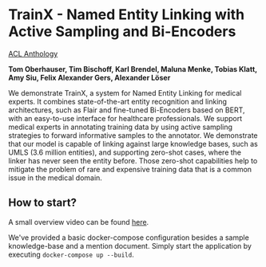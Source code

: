 # TrainX - Named Entity Linking with Active Sampling and Bi-Encoders
[ACL Anthology](https://aclanthology.org/2020.coling-demos.12.pdf)

**Tom Oberhauser, Tim Bischoff, Karl Brendel, Maluna Menke, Tobias Klatt, Amy Siu, Felix Alexander Gers, Alexander Löser**

We demonstrate TrainX, a system for Named Entity Linking for medical experts.
It combines state-of-the-art entity recognition and linking architectures, such as Flair and fine-tuned Bi-Encoders based on BERT, with an easy-to-use interface for healthcare professionals.
We support medical experts in annotating training data by using active sampling strategies to forward informative samples to the annotator.
We demonstrate that our model is capable of linking against large knowledge bases, such as UMLS (3.6 million entities), and supporting zero-shot cases, where the linker has never seen the entity before.
Those zero-shot capabilities help to mitigate the problem of rare and expensive training data that is a common issue in the medical domain.

## How to start?

A small overview video can be found [here](https://www.youtube.com/watch?v=XAt94UNEEQ4).

We've provided a basic docker-compose configuration besides a sample knowledge-base and a mention document. Simply start the application by executing `docker-compose up --build`.
